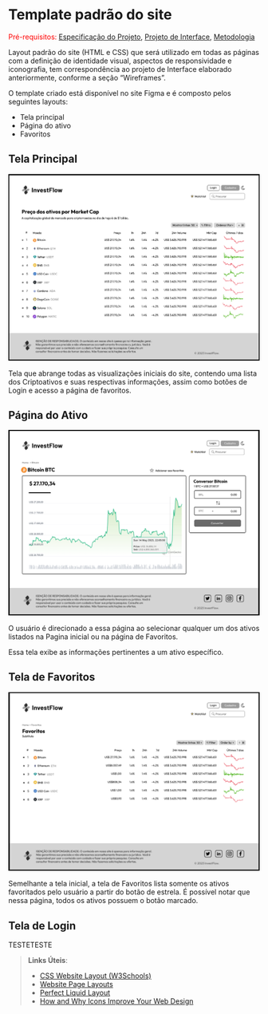 # Template padrão do site

<span style="color:red">Pré-requisitos: <a href="2-Especificação do Projeto.md"> Especificação do Projeto</a></span>, <a href="3-Projeto de Interface.md"> Projeto de Interface</a>, <a href="4-Metodologia.md"> Metodologia</a>

Layout padrão do site (HTML e CSS) que será utilizado em todas as páginas com a definição de identidade visual, aspectos de responsividade e iconografia, tem correspondência ao projeto de Interface elaborado anteriormente, conforme a seção “Wireframes”.

O template criado está disponível no site Figma e é composto pelos seguintes layouts: 
* Tela principal
* Página do ativo
* Favoritos

## Tela Principal

![Tela Inicial](img/HiFi-TelaInicial.png)

Tela que abrange todas as visualizações iniciais do site, contendo uma lista dos Criptoativos e suas respectivas informações, assim como botões de Login e acesso a página de favoritos.

## Página do Ativo

![Tela do Ativo](img/HiFi-Tela_do_Ativo.png)

O usuário é direcionado a essa página ao selecionar qualquer um dos ativos listados na Pagina inicial ou na página de Favoritos.

Essa tela exibe as informações pertinentes a um ativo específico.

## Tela de Favoritos

![Tela de Favoritos](img/HiFi-Tela_de_Favoritos.png)

Semelhante a tela inicial, a tela de Favoritos lista somente os ativos favoritados pelo usuário a partir do botão de estrela. É possível notar que nessa página, todos os ativos possuem o botão marcado.

## Tela de Login

TESTETESTE

> **Links Úteis**:
>
> - [CSS Website Layout (W3Schools)](https://www.w3schools.com/css/css_website_layout.asp)
> - [Website Page Layouts](http://www.cellbiol.com/bioinformatics_web_development/chapter-3-your-first-web-page-learning-html-and-css/website-page-layouts/)
> - [Perfect Liquid Layout](https://matthewjamestaylor.com/perfect-liquid-layouts)
> - [How and Why Icons Improve Your Web Design](https://usabilla.com/blog/how-and-why-icons-improve-you-web-design/)